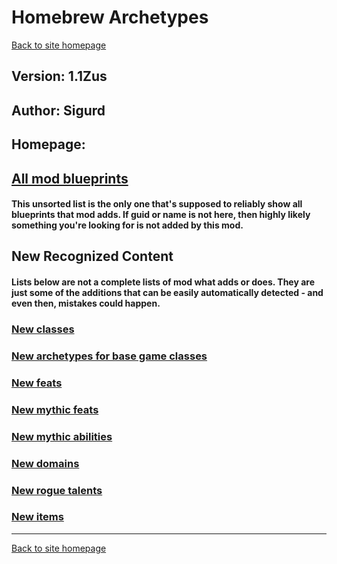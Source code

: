 # Homebrew Archetypes

[Back to site homepage](../README.md)

## Version: 1.1Zus

## Author: Sigurd

## Homepage: []()

## [All mod blueprints](./AllBlueprints.md)

#### This unsorted list is the only one that's supposed to reliably show all blueprints that mod adds. If guid or name is not here, then highly likely something you're looking for is not added by this mod.

## New Recognized Content

#### **Lists below are not a complete lists of mod what adds or does**. They are just some of the additions that can be easily automatically detected - and even then, mistakes could happen.

### [New classes](./Classes.md)

### [New archetypes for base game classes](./Archetypes.md)

### [New feats](./Feats.md)

### [New mythic feats](./MythicFeats.md)

### [New mythic abilities](./MythicAbilities.md)

### [New domains](./Domains.md)

### [New rogue talents](./RogueTalents.md)

### [New items](./Items.md)


___
[Back to site homepage](../README.md)
